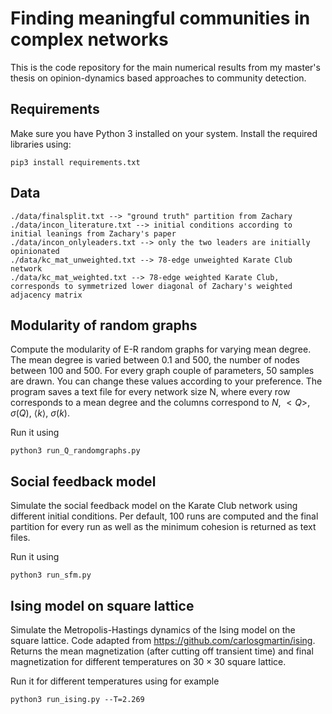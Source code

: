 # Finding meaningful communities in complex networks
This is the code repository for the main numerical results from my master's thesis on opinion-dynamics based approaches to community detection.

## Requirements
Make sure you have Python 3 installed on your system. Install the required libraries using: 

```
pip3 install requirements.txt
```

## Data

```
./data/finalsplit.txt --> "ground truth" partition from Zachary
./data/incon_literature.txt --> initial conditions according to initial leanings from Zachary's paper
./data/incon_onlyleaders.txt --> only the two leaders are initially opinionated
./data/kc_mat_unweighted.txt --> 78-edge unweighted Karate Club network 
./data/kc_mat_weighted.txt --> 78-edge weighted Karate Club, corresponds to symmetrized lower diagonal of Zachary's weighted adjacency matrix
```

## Modularity of random graphs
Compute the modularity of E-R random graphs for varying mean degree. The mean degree is varied between 0.1 and 500, the number of nodes between 100 and 500. For every graph couple of parameters, 50 samples are drawn. You can change these values according to your preference. The program saves a text file for every network size N, where every row corresponds to a mean degree and the columns correspond to $N$, $<Q>$, $\sigma(Q)$, $\langle k \rangle$, $\sigma(k)$.

Run it using 
```
python3 run_Q_randomgraphs.py
```

## Social feedback model
Simulate the social feedback model on the Karate Club network using different initial conditions. Per default, 100 runs are computed and the final partition for every run as well as the minimum cohesion is returned as text files. 

Run it using
```
python3 run_sfm.py
```

## Ising model on square lattice
Simulate the Metropolis-Hastings dynamics of the Ising model on the square lattice. Code adapted from https://github.com/carlosgmartin/ising. Returns the mean magnetization (after cutting off transient time) and final magnetization for different temperatures on $30 \times 30$ square lattice. 

Run it for different temperatures using for example
```
python3 run_ising.py --T=2.269
```
